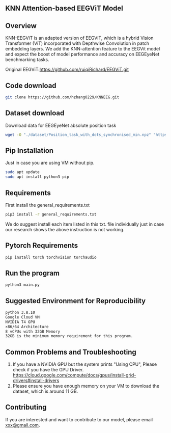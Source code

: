 ## KNN Attention-based EEGViT Model


## Overview
KNN-EEGViT is an adapted version of EEGViT, which is a hybrid Vision Transformer (ViT) incorporated with Depthwise Convolution in patch embedding layers. We add the KNN-attention feature to the EEGVit model and expect the boost of model performance and accuracy on EEGEyeNet benchmarking tasks.

Original EEGViT:https://github.com/ruiqiRichard/EEGViT.git
## Code download
```bash
git clone https://github.com/hzhang0229/KNNEEG.git
```
## Dataset download
Download data for EEGEyeNet absolute position task
```bash
wget -O "./dataset/Position_task_with_dots_synchronised_min.npz" "https://osf.io/download/ge87t/"
```

## Pip Installation
Just in case you are using VM without pip. 
```bash
sudo apt update
sudo apt install python3-pip
```

## Requirements

First install the general_requirements.txt

```bash
pip3 install -r general_requirements.txt 
```
We do suggest install each item listed in this txt. file individually just in case our research shows the above instruction is not working. 

## Pytorch Requirements

```bash
pip install torch torchvision torchaudio
```

## Run the program

```bash
python3 main.py
```
## Suggested Environment for Reproducibility
```bash
python 3.8.10
Google Cloud VM
NVIDIA T4 GPU
×86/64 Architecture
8 vCPUs with 32GB Memory
32GB is the minimum memory requirement for this program.
```
## Common Problems and Troubleshooting
1. If you have a NVIDIA GPU but the system prints "Using CPU", Please check if you have the GPU Driver. 
https://cloud.google.com/compute/docs/gpus/install-grid-drivers#install-drivers
2. Please ensure you have enough memory on your VM to download the dataset, which is around 11 GB. 

## Contributing
If you are interested and want to contribute to our model, please email xxx@gmail.com.